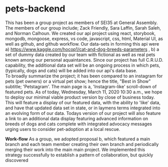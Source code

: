 # pets-backend

This has been a group project as members of SEI35 at General 
Assembly.  The members of our group include; Zack Friendly, Sara Laffin, Sarah Saleh, and Norman Calhoun.  We created our api project using react, storybook, mongodb, mongoose, express, vs code, javascript, css, html, Material UI, as well as github, and github workflow.
    Our data-sets in forming this api were a)  https://www.kaggle.com/hocop1/cat-and-dog-breeds-parameters , b) a set of dummy data created by our team with fictional as well as real pets known among our personal aquaintances.  Since our project has full C.R.U.D. capability, the additional data set will be an ongoing process in which pets, (typically, dogs and cats) will be added into our api's data base.  
To broadly summarize the project; it has been compared to an instagram for pets (pet owners) or a virtual pet show; hence the title, "Best in Show" subtitle; 'Petstagram'.  The main page is a, 'Instagram-like' scroll-down of featured pets.  As of today, Wednesday, March 11, 2020 10:30 a.m., we hope to deploy our minimal viable product version by close of business today.  This will feature a display of our featured data, with the ability to 'like' data, and have that updated data set in state, or in laymens terms integrated into an evolving form of our data.  Todays version of our project will also feature a link to an additional data display featuring advanced information on breeds of dogs and cats complete with integrated advocacy messages urging users to consider pet-adoption at a local rescue. 

<strong>Work-flow</strong>
As a group, we adopted proposal b, which featured a main branch and each team member creating their own branch and periodically merging their work into the main main project.  We implemented this strategy successfully to establish a pattern of collaboration, but quickly discovered



